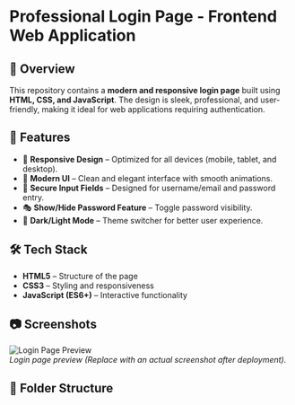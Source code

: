 # Professional Login Page - Frontend Web Application

## 📌 Overview

This repository contains a **modern and responsive login page** built using **HTML, CSS, and JavaScript**. The design is sleek, professional, and user-friendly, making it ideal for web applications requiring authentication.

## 🚀 Features

- 🌟 **Responsive Design** – Optimized for all devices (mobile, tablet, and desktop).  
- 🎨 **Modern UI** – Clean and elegant interface with smooth animations.  
- 🔐 **Secure Input Fields** – Designed for username/email and password entry.  
- 🎭 **Show/Hide Password Feature** – Toggle password visibility.  
- 🌙 **Dark/Light Mode** – Theme switcher for better user experience.  

## 🛠️ Tech Stack

- **HTML5** – Structure of the page  
- **CSS3** – Styling and responsiveness  
- **JavaScript (ES6+)** – Interactive functionality  

## 📷 Screenshots

![Login Page Preview](https://via.placeholder.com/800x400.png?text=Login+Page+Preview)  
*Login page preview (Replace with an actual screenshot after deployment).*

## 📂 Folder Structure

